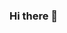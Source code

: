 ### Hi there 👋

<!--
**arvind1257/arvind1257** is a ✨ _special_ ✨ repository because its `README.md` (this file) appears on your GitHub profile.

Here are some ideas to get you started:

- 🔭 I’m currently working on ...Web Developer 
- 🌱 I’m currently learning ...MERN Stack
- 👯 I’m looking to collaborate on ...React.JS
- 🤔 I’m looking for help with ...AWS
- 💬 Ask me about ...Anything
- 📫 How to reach me: ...[LinkedIn](https://www.linkedin.com/in/arvind-m-m-a48682259/)
- 😄 Pronouns: ...He/Him
-->
